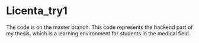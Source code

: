 # Licenta_try1
The code is on the master branch.
This code represents the backend part of my thesis, which is a learning environment for students in the medical field.

